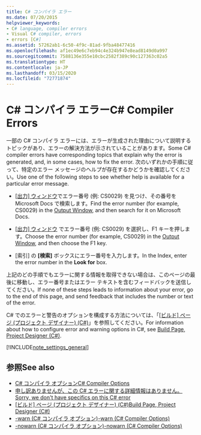 ```yaml
---
title: C# コンパイラ エラー
ms.date: 07/20/2015
helpviewer_keywords:
- C# language, compiler errors
- Visual C# compiler, errors
- errors [C#]
ms.assetid: 57262ab1-6c50-4f9c-81ad-9fba48477416
ms.openlocfilehash: af1ec49e6c7eb94c4e324b947e8ead8149d0a997
ms.sourcegitcommit: 7588136e355e10cbc2582f389c90c127363c02a5
ms.translationtype: HT
ms.contentlocale: ja-JP
ms.lasthandoff: 03/15/2020
ms.locfileid: "72771874"
---
```

# <a name="c-compiler-errors"></a><span data-ttu-id="e7471-102">C# コンパイラ エラー</span><span class="sxs-lookup"><span data-stu-id="e7471-102">C# Compiler Errors</span></span>

<span data-ttu-id="e7471-103">一部の C# コンパイラ エラーには、エラーが生成された理由について説明するトピックがあり、エラーの解決方法が示されていることがあります。</span><span class="sxs-lookup"><span data-stu-id="e7471-103">Some C# compiler errors have corresponding topics that explain why the error is generated, and, in some cases, how to fix the error.</span></span> <span data-ttu-id="e7471-104">次のいずれかの手順に従って、特定のエラー メッセージのヘルプが存在するかどうかを確認してください。</span><span class="sxs-lookup"><span data-stu-id="e7471-104">Use one of the following steps to see whether help is available for a particular error message.</span></span>  
  
- <span data-ttu-id="e7471-105">[[出力] ウィンドウ](/visualstudio/ide/reference/output-window)でエラー番号 (例: CS0029) を見つけ、その番号を Microsoft Docs で検索します。</span><span class="sxs-lookup"><span data-stu-id="e7471-105">Find the error number (for example, CS0029) in the [Output Window](/visualstudio/ide/reference/output-window), and then search for it on Microsoft Docs.</span></span>  
  
- <span data-ttu-id="e7471-106">[[出力] ウィンドウ](/visualstudio/ide/reference/output-window) でエラー番号 (例: CS0029) を選択し、F1 キーを押します。</span><span class="sxs-lookup"><span data-stu-id="e7471-106">Choose the error number (for example, CS0029) in the [Output Window](/visualstudio/ide/reference/output-window), and then choose the F1 key.</span></span>  
  
- <span data-ttu-id="e7471-107">[索引] の **[検索]** ボックスにエラー番号を入力します。</span><span class="sxs-lookup"><span data-stu-id="e7471-107">In the Index, enter the error number in the **Look for** box.</span></span>  
  
 <span data-ttu-id="e7471-108">上記のどの手順でもエラーに関する情報を取得できない場合は、このページの最後に移動し、エラー番号またはエラー テキストを含むフィードバックを送信してください。</span><span class="sxs-lookup"><span data-stu-id="e7471-108">If none of these steps leads to information about your error, go to the end of this page, and send feedback that includes the number or text of the error.</span></span>  
  
 <span data-ttu-id="e7471-109">C# でのエラーと警告のオプションを構成する方法については、「[[ビルド] ページ (プロジェクト デザイナー) (C#)](/visualstudio/ide/reference/build-page-project-designer-csharp)」を参照してください。</span><span class="sxs-lookup"><span data-stu-id="e7471-109">For information about how to configure error and warning options in C#, see [Build Page, Project Designer (C#)](/visualstudio/ide/reference/build-page-project-designer-csharp).</span></span>  
  
[!INCLUDE[note_settings_general](~/includes/note-settings-general-md.md)]  
  
## <a name="see-also"></a><span data-ttu-id="e7471-110">参照</span><span class="sxs-lookup"><span data-stu-id="e7471-110">See also</span></span>

- [<span data-ttu-id="e7471-111">C# コンパイラ オプション</span><span class="sxs-lookup"><span data-stu-id="e7471-111">C# Compiler Options</span></span>](../compiler-options/index.md)
- [<span data-ttu-id="e7471-112">申し訳ありませんが、この C# エラーに関する詳細情報はありません。</span><span class="sxs-lookup"><span data-stu-id="e7471-112">Sorry, we don't have specifics on this C# error</span></span>](../../misc/sorry-we-don-t-have-specifics-on-this-csharp-error.md)
- <span data-ttu-id="e7471-113">[[ビルド] ページ (プロジェクト デザイナー) (C#)](/visualstudio/ide/reference/build-page-project-designer-csharp)</span><span class="sxs-lookup"><span data-stu-id="e7471-113">[Build Page, Project Designer (C#)](/visualstudio/ide/reference/build-page-project-designer-csharp)</span></span>
- [<span data-ttu-id="e7471-114">-warn (C# コンパイラ オプション)</span><span class="sxs-lookup"><span data-stu-id="e7471-114">-warn (C# Compiler Options)</span></span>](../compiler-options/warn-compiler-option.md)
- [<span data-ttu-id="e7471-115">-nowarn (C# コンパイラ オプション)</span><span class="sxs-lookup"><span data-stu-id="e7471-115">-nowarn (C# Compiler Options)</span></span>](../compiler-options/nowarn-compiler-option.md)
